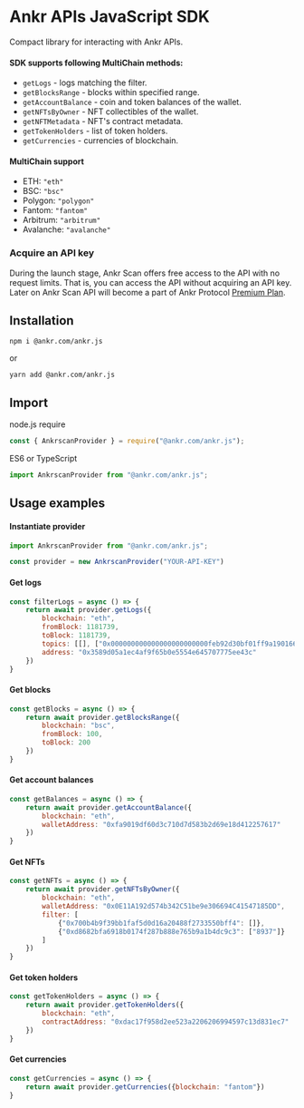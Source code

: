 # Ankr APIs JavaScript SDK
Compact library for interacting with Ankr APIs.

#### SDK supports following MultiChain methods:

- `getLogs` - logs matching the filter.
- `getBlocksRange` - blocks within specified range.
- `getAccountBalance` - coin and token balances of the wallet.
- `getNFTsByOwner` - NFT collectibles of the wallet.
- `getNFTMetadata` - NFT's contract metadata.
- `getTokenHolders` - list of token holders.
- `getCurrencies` - currencies of blockchain.

#### MultiChain support
- ETH: `"eth"`
- BSC: `"bsc"`
- Polygon: `"polygon"`
- Fantom: `"fantom"`
- Arbitrum: `"arbitrum"`
- Avalanche: `"avalanche"`

### Acquire an API key
During the launch stage, Ankr Scan offers free access to the API with no request limits. That is, you can access the API without acquiring an API key. Later on Ankr Scan API will become a part of Ankr Protocol [Premium Plan](https://www.ankr.com/protocol/plan/).

## Installation
```shell
npm i @ankr.com/ankr.js
```
or
```shell
yarn add @ankr.com/ankr.js
```

## Import
node.js require
```javascript
const { AnkrscanProvider } = require("@ankr.com/ankr.js");
```
ES6 or TypeScript
```javascript
import AnkrscanProvider from "@ankr.com/ankr.js";
```

## Usage examples

#### Instantiate provider
```javascript
import AnkrscanProvider from "@ankr.com/ankr.js";

const provider = new AnkrscanProvider("YOUR-API-KEY")
```

#### Get logs
```javascript
const filterLogs = async () => {
    return await provider.getLogs({
        blockchain: "eth",
        fromBlock: 1181739,
        toBlock: 1181739,
        topics: [[], ["0x000000000000000000000000feb92d30bf01ff9a1901666c5573532bfa07eeec"]],
        address: "0x3589d05a1ec4af9f65b0e5554e645707775ee43c"
    })
}
```

#### Get blocks
```javascript
const getBlocks = async () => {
    return await provider.getBlocksRange({
        blockchain: "bsc",
        fromBlock: 100,
        toBlock: 200
    })
}
```

#### Get account balances
```javascript
const getBalances = async () => {
    return await provider.getAccountBalance({
        blockchain: "eth",
        walletAddress: "0xfa9019df60d3c710d7d583b2d69e18d412257617"
    })
}
```

#### Get NFTs
```javascript
const getNFTs = async () => {
    return await provider.getNFTsByOwner({
        blockchain: "eth",
        walletAddress: "0x0E11A192d574b342C51be9e306694C41547185DD",
        filter: [
            {"0x700b4b9f39bb1faf5d0d16a20488f2733550bff4": []},
            {"0xd8682bfa6918b0174f287b888e765b9a1b4dc9c3": ["8937"]}
        ]
    })
}
```
#### Get token holders
```javascript
const getTokenHolders = async () => {
    return await provider.getTokenHolders({
        blockchain: "eth",
        contractAddress: "0xdac17f958d2ee523a2206206994597c13d831ec7"
    })
}
```

#### Get currencies
```javascript
const getCurrencies = async () => {
    return await provider.getCurrencies({blockchain: "fantom"})
}
```
